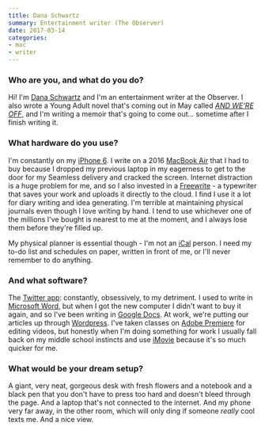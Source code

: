 ```yaml
---
title: Dana Schwartz
summary: Entertainment writer (The Observer)
date: 2017-03-14
categories:
- mac
- writer
---
```


### Who are you, and what do you do?

Hi! I'm [Dana Schwartz](http://www.danaschwartzdotcom.com/ "Dana's website.") and I'm an entertainment writer at the Observer. I also wrote a Young Adult novel that's coming out in May called [_AND WE'RE OFF_](http://www.penguinrandomhouse.com/books/540902/and-were-off-by-dana-schwartz/9780448493817/ "Dana's novel."), and I'm writing a memoir that's going to come out... sometime after I finish writing it. 

### What hardware do you use?

I'm constantly on my [iPhone 6][iphone-6]. I write on a 2016 [MacBook Air][macbook-air] that I had to buy because I dropped my previous laptop in my eagerness to get to the door for my Seamless delivery and cracked the screen. Internet distraction is a huge problem for me, and so I also invested in a [Freewrite][] - a typewriter that saves your work and uploads it directly to the cloud. I find I use it a lot for diary writing and idea generating. I'm terrible at maintaining physical journals even though I love writing by hand. I tend to use whichever one of the millions I've bought is nearest to me at the moment, and I always lose them before they're filled up.

My physical planner is essential though - I'm not an [iCal][] person. I need my to-do list and schedules on paper, written in front of me, or I'll never remember to do anything.

### And what software?

The [Twitter app][twitter-ios]: constantly, obsessively, to my detriment. I used to write in [Microsoft Word][word], but when I got the new computer I didn't want to buy it again, and so I've been writing in [Google Docs][google-docs]. At work, we're putting our articles up through [Wordpress][]. I've taken classes on [Adobe Premiere][premiere] for editing videos, but honestly when I'm doing something for work I usually fall back on my middle school instincts and use [iMovie][] because it's so much quicker for me. 

### What would be your dream setup?

A giant, very neat, gorgeous desk with fresh flowers and a notebook and a black pen that you don't have to press too hard and doesn't bleed through the page. And a laptop that's not connected to the internet. And my phone very far away, in the other room, which will only ding if someone _really_ cool texts me. And a nice view.

[freewrite]: https://getfreewrite.com/ "A distraction-free smart typewriter."
[google-docs]: https://en.wikipedia.org/wiki/Google_Docs "A web-based office suite."
[ical]: https://en.wikipedia.org/wiki/Calendar_(Apple) "The calendar software included with macOS."
[imovie]: https://www.apple.com/imovie/ "A Mac OS X video editor, included in iLife."
[iphone-6]: https://en.wikipedia.org/wiki/IPhone_6 "A smartphone."
[macbook-air]: https://www.apple.com/macbook-air/ "A very thin laptop."
[premiere]: https://www.adobe.com/products/premiere.html "A video editing suite."
[twitter-ios]: https://itunes.apple.com/app/twitter/id333903271 "A Twitter client."
[word]: https://products.office.com/en-us/word "A document editor."
[wordpress]: https://wordpress.com/ "Weblog publishing software."
